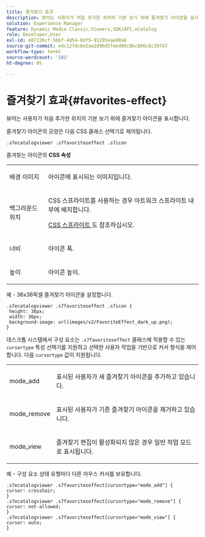 ```yaml
---
title: 즐겨찾기 효과
description: 뷰어는 사용자가 처음 추가한 위치의 기본 보기 위에 즐겨찾기 아이콘을 표시합니다.
solution: Experience Manager
feature: Dynamic Media Classic,Viewers,SDK/API,eCatalog
role: Developer,User
exl-id: e87226cf-56bf-4d54-8df5-91295eae90a8
source-git-commit: edc127dc6e2ae2d9bd5feed08c8bc896c8c39747
workflow-type: tm+mt
source-wordcount: '181'
ht-degree: 0%

---
```


# 즐겨찾기 효과{#favorites-effect}

뷰어는 사용자가 처음 추가한 위치의 기본 보기 위에 즐겨찾기 아이콘을 표시합니다.

<!--<a id="section_061E550C1C1D4DB2BD663A898895B38C"></a>-->

즐겨찾기 아이콘의 모양은 다음 CSS 클래스 선택기로 제어됩니다.

```
.s7ecatalogviewer .s7favoriteseffect .s7icon
```

즐겨찾는 아이콘의 **CSS 속성**

<table id="table_C48C56E696304C9BAFEE71BA9EA9A174"> 
 <tbody> 
  <tr> 
   <td colname="col1"> <p> <span class="codeph"> 배경 이미지 </span> </p> </td> 
   <td colname="col2"> <p> 아이콘에 표시되는 이미지입니다. </p> </td> 
  </tr> 
  <tr> 
   <td colname="col1"> <p> <span class="codeph"> 백그라운드 위치 </span> </p> </td> 
   <td colname="col2"> <p> CSS 스프라이트를 사용하는 경우 아트워크 스프라이트 내부에 배치합니다. </p> <p><a href="../../../c-html5-s7-aem-asset-viewers/c-html5-20-ecatalog-viewer-about/c-html5-20-ecatalog-viewer-customizingviewer/c-html5-20-ecatalog-viewer-customizingviewer.md#section-9d570f95eb2443aca74c1b02f6e89aff" format="dita" scope="local"> CSS 스프라이트 </a>도 참조하십시오. </p> </td> 
  </tr> 
  <tr> 
   <td colname="col1"> <p> <span class="codeph"> 너비 </span> </p> </td> 
   <td colname="col2"> <p>아이콘 폭. </p> </td> 
  </tr> 
  <tr> 
   <td colname="col1"> <p> <span class="codeph"> 높이 </span> </p> </td> 
   <td colname="col2"> <p>아이콘 높이. </p> </td> 
  </tr> 
 </tbody> 
</table>

예 - 36x36픽셀 즐겨찾기 아이콘을 설정합니다.

```
.s7ecatalogviewer .s7favoriteseffect .s7icon { 
 height: 36px; 
 width: 36px;  
 background-image: url(images/v2/FavoriteEffect_dark_up.png); 
}
```

데스크톱 시스템에서 구성 요소는 `.s7favoriteseffect` 클래스에 적용할 수 있는 `cursortype` 특성 선택기를 지원하고 선택한 사용자 작업을 기반으로 커서 형식을 제어합니다. 다음 `cursortype` 값이 지원됩니다.

<table id="table_71F8F333909247E4ACFEBDE3A1370EAB"> 
 <tbody> 
  <tr> 
   <td colname="col1"> <p> <span class="codeph"> mode_add </span> </p> </td> 
   <td colname="col2"> <p>표시된 사용자가 새 즐겨찾기 아이콘을 추가하고 있습니다. </p> </td> 
  </tr> 
  <tr> 
   <td colname="col1"> <p> <span class="codeph"> mode_remove </span> </p> </td> 
   <td colname="col2"> <p>표시된 사용자가 기존 즐겨찾기 아이콘을 제거하고 있습니다. </p> </td> 
  </tr> 
  <tr> 
   <td colname="col1"> <p> <span class="codeph"> mode_view </span> </p> </td> 
   <td colname="col2"> <p>즐겨찾기 편집이 활성화되지 않은 경우 일반 작업 모드로 표시됩니다. </p> </td> 
  </tr> 
 </tbody> 
</table>

예 - 구성 요소 상태 유형마다 다른 마우스 커서를 보유합니다.

```
.s7ecatalogviewer .s7favoriteseffect[cursortype="mode_add"] { 
cursor: crosshair; 
} 
.s7ecatalogviewer .s7favoriteseffect[cursortype="mode_remove"] { 
cursor: not-allowed; 
} 
.s7ecatalogviewer .s7favoriteseffect[cursortype="mode_view"] { 
cursor: auto; 
}
```
